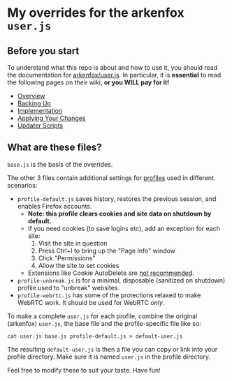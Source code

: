 # My overrides for the arkenfox `user.js`
## Before you start
To understand what this repo is about and how to use it, you should read the 
documentation for [arkenfox/user.js](https://github.com/arkenfox/user.js/). 
In particular, it is **essential** to read the following pages on their wiki, 
**or you WILL pay for it!**

- [Overview](https://github.com/arkenfox/user.js/wiki/1.1-Overview)
- [Backing Up](https://github.com/arkenfox/user.js/wiki/1.2-Backing-Up)
- [Implementation](https://github.com/arkenfox/user.js/wiki/1.3-Implementation)
- [Applying Your Changes](https://github.com/arkenfox/user.js/wiki/3.2-Applying-Your-Changes)
- [Updater Scripts](https://github.com/arkenfox/user.js/wiki/3.3-Updater-Scripts)

## What are these files?
`base.js` is the basis of the overrides.  

The other 3 files contain additional settings 
for [profiles](https://support.mozilla.org/en-US/kb/profile-manager-create-remove-switch-firefox-profiles)
used in different scenarios:

- `profile-default.js` saves history, restores the previous session, and enables Firefox accounts.
    - **Note: this profile clears cookies and site data on shutdown by default.**  
    - If you need cookies (to save logins etc), add an exception for each site:
        1. Visit the site in question
        2. Press Ctrl+I to bring up the "Page Info" window
        3. Click "Permissions"
        4. Allow the site to set cookies
    - Extensions like Cookie AutoDelete are [not recommended](https://github.com/arkenfox/user.js/wiki/4.1-Extensions#small_orange_diamond-dont-bother).
- `profile-unbreak.js` is for a minimal, disposable (sanitized on shutdown) profile used
to "unbreak" websites. 
- `profile-webrtc.js` has some of the protections relaxed to make WebRTC work.
It should be used for WebRTC *only*.

To make a complete `user.js` for each profile, combine the original (arkenfox) `user.js`, the base file and the profile-specific file like so:
```
cat user.js base.js profile-default.js > default-user.js
```
The resulting `default-user.js` is then a file you can copy or link into your profile directory. Make sure it is named `user.js` in the profile directory.

Feel free to modify these to suit your taste. Have fun!

